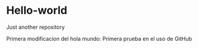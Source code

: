 # Hello-world
Just another repository

Primera modificacion del hola mundo:
Primera prueba en el uso de GitHub
